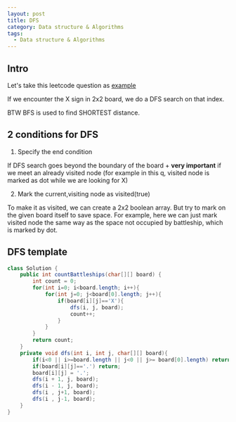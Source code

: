 ```yaml
---
layout: post
title: DFS
category: Data structure & Algorithms
tags:
  - Data structure & Algorithms
---
```

## Intro
Let's take this leetcode question as [example](https://leetcode.com/problems/battleships-in-a-board/description/)

If we encounter the X sign in 2x2 board, we do a DFS search
on that index.

BTW BFS is used to find SHORTEST distance.


## 2 conditions for DFS
1) Specify the end condition 

If DFS search goes beyond the boundary of the board +
**very important** if we meet an already visited node (for
example in this q, visited node is marked as dot while we
are looking for X)

2) Mark the current,visiting node as visited(true)

To make it as visited, we can create a 2x2 boolean array.
But try to mark on the given board itself to save space. For
example, here we can just mark visited node the same way as
the space not occupied by battleship, which is marked by dot.

## DFS template
```java
class Solution {
    public int countBattleships(char[][] board) {
        int count = 0;
        for(int i=0; i<board.length; i++){
            for(int j=0; j<board[0].length; j++){
                if(board[i][j]=='X'){
                    dfs(i, j, board);
                    count++;
                }
            }
        }
        return count;
    }
    private void dfs(int i, int j, char[][] board){
        if(i<0 || i>=board.length || j<0 || j>= board[0].length) return;
        if(board[i][j]=='.') return;
        board[i][j] = '.';
        dfs(i + 1, j, board);
        dfs(i - 1, j, board);
        dfs(i , j+1, board);
        dfs(i , j-1, board);
    }
}
```
